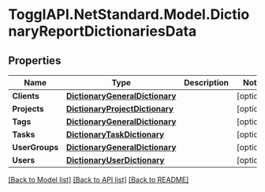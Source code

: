 # TogglAPI.NetStandard.Model.DictionaryReportDictionariesData
## Properties

Name | Type | Description | Notes
------------ | ------------- | ------------- | -------------
**Clients** | [**DictionaryGeneralDictionary**](DictionaryGeneralDictionary.md) |  | [optional] 
**Projects** | [**DictionaryProjectDictionary**](DictionaryProjectDictionary.md) |  | [optional] 
**Tags** | [**DictionaryGeneralDictionary**](DictionaryGeneralDictionary.md) |  | [optional] 
**Tasks** | [**DictionaryTaskDictionary**](DictionaryTaskDictionary.md) |  | [optional] 
**UserGroups** | [**DictionaryGeneralDictionary**](DictionaryGeneralDictionary.md) |  | [optional] 
**Users** | [**DictionaryUserDictionary**](DictionaryUserDictionary.md) |  | [optional] 

[[Back to Model list]](../README.md#documentation-for-models) [[Back to API list]](../README.md#documentation-for-api-endpoints) [[Back to README]](../README.md)

